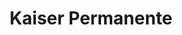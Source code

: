 ---
title: Kaiser Permanente
slug: kaiser-permanente
type: iOS & Back-end Development
imageName: Kaiser-iPhone-Blue-Logo.png
heroFeaturedimage: Kaiser-iPhone-Blue-Logo.png
heroBgImage: bg_top_kaiser.png
fullImages: ['Lifestyle_img_kaiser.png','Lifestyle_img_02_kaiser.png','Kaiser-iPhone-Blue-Logo.png',]
imageAlt: Image showing Kaiser Permanente app on mobile device
companyLogo: sym-logo-kaiser_permanente.png
featureBlockProjectDesc: A health and wellness solution serving both companies and individuals, hubbub encourages better fitness by rewarding employees for consistently participating in a variety of healthy activities.
companyBlurb: ['Kaiser Permanente','Hubbub, a Cambia Health company, developed a customizable corporate wellness program that seamlessly uses technology, activity trackers, targeted incentives and game mechanics to turn things we all need to be doing—like drinking more water or taking the stairs—into motivating challenges that help people achieve a healthier lifestyle. Their app aims to improve employee wellness while employers benefit from healthier and happier employees.']
bigPicture: ['When Kaiser Permanente decided to build their first mobile app they envisioned a better way for members to interact with their doctors. They were looking to a future that required a key piece of technology: Video. Appstem’s expertise helped them create a first--of-a-kind the app that offered a unique video conferencing tool enabling members to directly connect with their doctors in real-time.','The app needed to strongly reflect the Kaiser brand and would ultimately be owned in-house by their own technical team. Appstem was tasked not only with building the app, but also helping to train Kaiser’s team of engineers to take on future implementations.']
whyAppstem: ['Appstems’ extensive experience with video technology was critical in creating a flawless implementation of the video conferencing feature. The team delivered the capacity, technical expertise, and mentorship needed to work with Kaisers back-end engineers to create a long-term working relationship.']
challenges: ['Appstem set out to understand what Kaiser members most needed from an app by looking at all the areas members depended on support and then evaluating how to create these features in an intuitive mobile UI. While working with cross-functional groups at Kaiser, Appstem was able to create a process for evaluating and prioritizing features. The team built prototypes and proof of concepts of the app that were then reviewed and approved - a lengthy but effective process.','It was important to accurately determine the strengths and weaknesses of the Kaiser engineering team in order to help them build the app to the next level, add new features, and maintain it. Appstem’s approach was essentially a working “bootcamp” for engineers, where Appstem worked hands-on with Kaiser’s team to flush out features and implement them into the final project']
developmentText: ['Over several years and iterations, the app has evolved to become a robust high-feature app that continuously goes beyond expectations based on reviews. Features of the app now include: Video-facilitated visits, appointment reminders, cancelling and rescheduling; preventative health reminders, prescriptions refills; access to lab test results, doctor’s email contact information and patient messaging, personalized pregnancy care, 24/7 appointment and advice, Dr recommendations from patients, and quick tips on health topics']
wireframeImages: []
devFeatures: []
videos: []
interactions: []
---